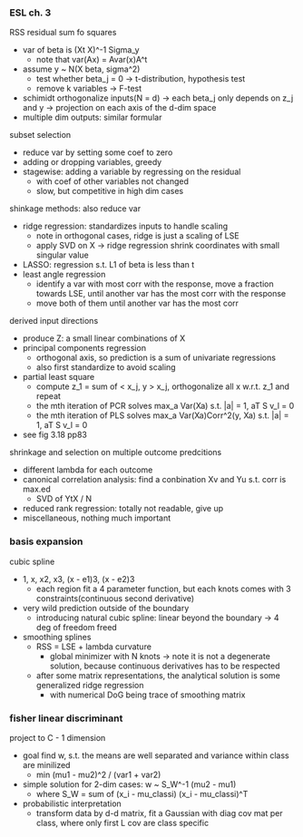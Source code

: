 ### ESL ch. 3

RSS residual sum fo squares
- var of beta is (Xt X)^-1 Sigma_y
  - note that var(Ax) = Avar(x)A^t
- assume y ~ N(X beta, sigma^2) 
  - test whether beta_j = 0 -> t-distribution, hypothesis test
  - remove k variables -> F-test
- schimidt orthogonalize inputs(N = d) -> each beta_j only depends on z_j and y -> projection on each axis of the d-dim space
- multiple dim outputs: similar formular

subset selection
- reduce var by setting some coef to zero
- adding or dropping variables, greedy
- stagewise: adding a variable by regressing on the residual
  - with coef of other variables not changed
  - slow, but competitive in high dim cases

shinkage methods: also reduce var
- ridge regression: standardizes inputs to handle scaling
  - note in orthogonal cases, ridge is just a scaling of LSE
  - apply SVD on X -> ridge regression shrink coordinates with small singular value
- LASSO: regression s.t. L1 of beta is less than t
- least angle regression
  - identify a var with most corr with the response, move a fraction towards LSE, until another var has the most corr with the response
  - move both of them until another var has the most corr

derived input directions
- produce Z: a small linear combinations of X
- principal components regression
  - orthogonal axis, so prediction is a sum of univariate regressions
  - also first standardize to avoid scaling
- partial least square
  - compute z_1 = sum of < x_j, y > x_j, orthogonalize all x w.r.t. z_1 and repeat
  - the mth iteration of PCR solves max_a Var(Xa) s.t. |a| = 1, aT S v_l = 0
  - the mth iteration of PLS solves max_a Var(Xa)Corr^2(y, Xa) s.t. |a| = 1, aT S v_l = 0
- see fig 3.18 pp83

shrinkage and selection on multiple outcome predcitions
- different lambda for each outcome
- canonical correlation analysis: find a conbination Xv and Yu s.t. corr is max.ed
  - SVD of YtX / N
- reduced rank regression: totally not readable, give up
- miscellaneous, nothing much important

### basis expansion

cubic spline
- 1, x, x2, x3, (x - e1)3, (x - e2)3
  - each region fit a 4 parameter function, but each knots comes with 3 constraints(continuous second derivative)
- very wild prediction outside of the boundary
  - introducing natural cubic spline: linear beyond the boundary -> 4 deg of freedom freed
- smoothing splines
  - RSS = LSE + lambda curvature
    - global minimizer with N knots -> note it is not a degenerate solution, because continuous derivatives has to be respected
  - after some matrix representations, the analytical solution is some generalized ridge regression
    - with numerical DoG being trace of smoothing matrix

### fisher linear discriminant

project to C - 1 dimension
- goal find w, s.t. the means are well separated and variance within class are minilized
  - min (mu1 - mu2)^2 / (var1 + var2)
- simple solution for 2-dim cases: w ~ S_W^-1 (mu2 - mu1)
  - where S_W = sum of (x_i - mu_classi) (x_i - mu_classi)^T
- probabilistic interpretation
  - transform data by d-d matrix, fit a Gaussian with diag cov mat per class, where only first L cov are class specific
